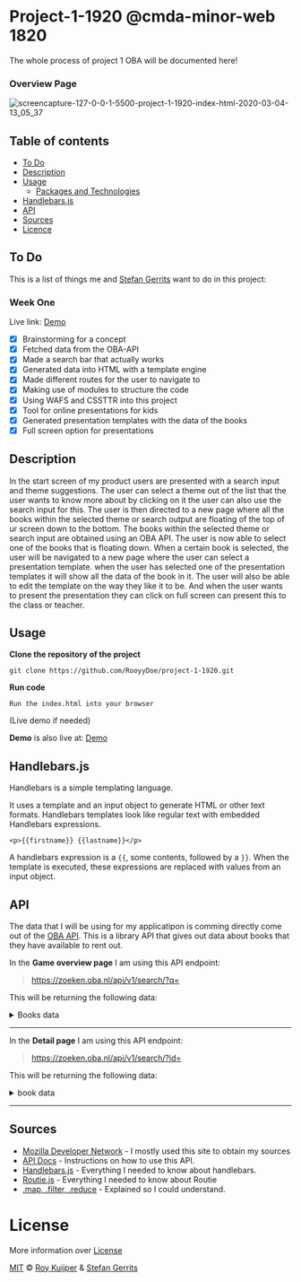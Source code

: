 # Project-1-1920 @cmda-minor-web 1820

The whole process of project 1 OBA will be documented here!

### Overview Page
![screencapture-127-0-0-1-5500-project-1-1920-index-html-2020-03-04-13_05_37](https://user-images.githubusercontent.com/40355914/75878051-41d6a200-5e19-11ea-8a37-2f035b97b7f8.png)

## Table of contents
* [To Do](#to-do-)
* [Description](#description-)
* [Usage](#usage)
  * [Packages and Technologies](#packages-and-technologies)
* [Handlebars.js](#handlebars.js)
* [API](#api)
* [Sources](#sources)
* [Licence](#licence)

## To Do

This is a list of things me and [Stefan Gerrits](https://github.com/StefanGerrits2) want to do in this project:

### Week One

Live link: [Demo](https://rooyydoe.github.io/project-1-1920/)

- [X] Brainstorming for a concept
- [X] Fetched data from the OBA-API
- [X] Made a search bar that actually works
- [X] Generated data into HTML with a template engine
- [X] Made different routes for the user to navigate to
- [X] Making use of modules to structure the code
- [X] Using WAFS and CSSTTR into this project
- [X] Tool for online presentations for kids
- [X] Generated presentation templates with the data of the books
- [X] Full screen option for presentations

## Description

In the start screen of my product users are presented with a search input and theme suggestions. The user can select a theme out of the list that the user wants to know more about by clicking on it the user can also use the search input for this. The user is then directed to a new page where all the books within the selected theme or search output are floating of the top of ur screen down to the bottom. The books within the selected theme or search input are obtained using an OBA API. The user is now able to select one of the books that is floating down. When a certain book is selected, the user will be navigated to a new page where the user can select a presentation template. when the user has selected one of the presentation templates it will show all the data of the book in it. The user will also be able to edit the template on the way they like it to be. And when the user wants to present the presentation they can click on full screen can present this to the class or teacher.

## Usage

**Clone the repository of the project**
```
git clone https://github.com/RooyyDoe/project-1-1920.git
```

**Run code**
```
Run the index.html into your browser
```

(Live demo if needed)

**Demo** is also live at: [Demo](https://rooyydoe.github.io/project-1-1920/)

## Handlebars.js

Handlebars is a simple templating language.

It uses a template and an input object to generate HTML or other text formats. Handlebars templates look like regular text with embedded Handlebars expressions.

```
<p>{{firstname}} {{lastname}}</p>

```

A handlebars expression is a `{{`, some contents, followed by a `}}`. When the template is executed, these expressions are replaced with values from an input object.

## API

The data that I will be using for my applicatipon is comming directly come out of the [OBA API](https://zoeken.oba.nl/landelijk/api/v1/help/). This is a library API that gives out data about books that they have available to rent out.

In the **Game overview page** I am using this API endpoint: 

> https://zoeken.oba.nl/api/v1/search/?q=

This will be returning the following data:

<details>
 <summary>Books data</summary>
 
<img width="633" alt="screenshot_2020-03-02_at_17 21 02" src="https://user-images.githubusercontent.com/40355914/75886927-4dca6000-5e29-11ea-8d97-0cc5db37fd92.png">
 
</details> 

***

In the **Detail page** I am using this API endpoint: 

> https://zoeken.oba.nl/api/v1/search/?id=

This will be returning the following data:

<details>
 <summary>book data</summary>
 
![image](https://user-images.githubusercontent.com/45566396/75886934-4efb8d00-5e29-11ea-9f12-f0e4ca52339e.png)
 
</details>

***

## Sources

* [Mozilla Developer Network](https://developer.mozilla.org/en-US/) - I mostly used this site to obtain my sources
* [API Docs](https://zoeken.oba.nl/landelijk/api/v1/help/) - Instructions on how to use this API.
* [Handlebars.js](https://handlebarsjs.com/guide/#what-is-handlebars) - Everything I needed to know about handlebars.
* [Routie.js](http://projects.jga.me/routie/) - Everything I needed to know about Routie
* [.map, .filter, .reduce](https://medium.com/poka-techblog/simplify-your-javascript-use-map-reduce-and-filter-bd02c593cc2d) - Explained so I could understand.

# License

More information over [License](https://help.github.com/en/articles/licensing-a-repository)

[MIT](https://github.com/RooyyDoe/project-1-1920/blob/master/LICENSE.txt) © [Roy Kuijper](https://github.com/RooyyDoe) & [Stefan Gerrits](https://github.com/StefanGerrits2)



<!-- Add a link to your live demo in Github Pages 🌐-->

<!-- ☝️ replace this description with a description of your own work -->

<!-- replace the code in the /docs folder with your own, so you can showcase your work with GitHub Pages 🌍 -->

<!-- Add a nice poster image here at the end of the week, showing off your shiny frontend 📸 -->

<!-- Maybe a table of contents here? 📚 -->

<!-- How about a section that describes how to install this project? 🤓 -->

<!-- ...but how does one use this project? What are its features 🤔 -->

<!-- What external data source is featured in your project and what are its properties 🌠 -->

<!-- Maybe a checklist of done stuff and stuff still on your wishlist? ✅ -->

<!-- How about a license here? 📜 (or is it a licence?) 🤷 -->
